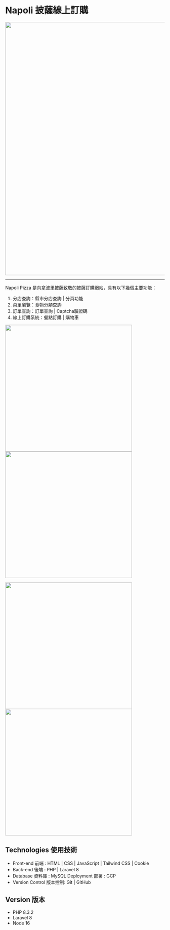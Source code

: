# Napoli 披薩線上訂購

<img src="https://github.com/Hsuan19971005/NapoliPizza/assets/71165941/e063e253-cfb6-4849-836a-94911f2b782a" width="800px">

---

Napoli Pizza 是向拿波里披薩致敬的披薩訂購網站，具有以下幾個主要功能：
1. 分店查詢：縣市分店查詢 | 分頁功能
2. 菜單瀏覽：食物分類查詢
3. 訂單查詢：訂單查詢 | Captcha驗證碼
4. 線上訂購系統：餐點訂購 | 購物車

<p>
<img src="https://github.com/Hsuan19971005/NapoliPizza/assets/71165941/f9acfdbf-e5b1-448c-a2b4-0cdca565253e" width="400px">
<img src="https://github.com/Hsuan19971005/NapoliPizza/assets/71165941/4ef0b0d2-d1cf-4929-b4af-c9df1e6e9e58" width="400px">    
</p>
<p>
<img src="https://github.com/Hsuan19971005/NapoliPizza/assets/71165941/a0673cbc-d5f8-47c8-a002-b4a5da316d69" width="400px">
<img src="https://github.com/Hsuan19971005/NapoliPizza/assets/71165941/dc6b1326-ff0c-4c0b-8a80-3d4be60033d2" width="400px">
</p>

## Technologies 使用技術
- Front-end 前端 : HTML | CSS | JavaScript | Tailwind CSS | Cookie
- Back-end 後端 : PHP | Laravel 8
- Database 資料庫 : MySQL
Deployment 部署 : GCP
- Version Control 版本控制: Git | GitHub

## Version 版本
- PHP 8.3.2
- Laravel 8
- Node 16
